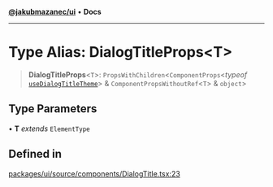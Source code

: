 [**@jakubmazanec/ui**](../README.md) • **Docs**

---

# Type Alias: DialogTitleProps\<T\>

> **DialogTitleProps**\<`T`\>: `PropsWithChildren`\<`ComponentProps`\<_typeof_
> [`useDialogTitleTheme`](../functions/useDialogTitleTheme.md)\> & `ComponentPropsWithoutRef`\<`T`\>
> & `object`\>

## Type Parameters

• **T** _extends_ `ElementType`

## Defined in

[packages/ui/source/components/DialogTitle.tsx:23](https://github.com/jakubmazanec/tools/blob/1c4f0471e4ca7ee64c14124101a8ac795175e9bf/packages/ui/source/components/DialogTitle.tsx#L23)
